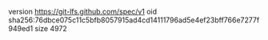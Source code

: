 version https://git-lfs.github.com/spec/v1
oid sha256:76dbce075c11c5bfb8057915ad4cd14111796ad5e4ef23bff766e7277f949ed1
size 4972
